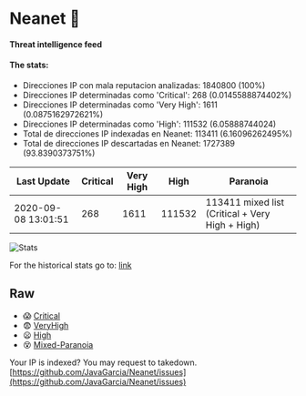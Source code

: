 # Neanet :hocho:
#### Threat intelligence feed
#### The stats:

- Direcciones IP con mala reputacion analizadas: 1840800 (100%)
- Direcciones IP determinadas como 'Critical':  268 (0.0145588874402%)
- Direcciones IP determinadas como 'Very High':  1611 (0.0875162972621%)
- Direcciones IP determinadas como 'High':  111532 (6.05888744024)
- Total de direcciones IP indexadas en Neanet:  113411 (6.16096262495%)
- Total de direcciones IP descartadas en Neanet:  1727389 (93.8390373751%)

| Last Update | Critical | Very High | High | Paranoia |
| --- | --- | --- | --- | --- |
| 2020-09-08 13:01:51 | 268 | 1611 | 111532 | 113411 mixed list (Critical + Very High + High)|

![Stats](https://docs.google.com/spreadsheets/d/e/2PACX-1vSnaNMIXVabIpDJjufMlzH7poXnshF3mgd8Is1g9ytUEzVsP5my4Trn8f-xkoLLQ38xpL3HtmUexLo6/pubchart?oid=501124687&format=image)

For the historical stats go to: [link](/stats.csv)
## Raw
- :scream: [Critical](https://raw.githubusercontent.com/JavaGarcia/Neanet/master/blacklists/neanet_critical.txt)
- :fearful: [VeryHigh](https://raw.githubusercontent.com/JavaGarcia/Neanet/master/blacklists/neanet_veryHigh.txtt)
- :frowning: [High](https://raw.githubusercontent.com/JavaGarcia/Neanet/master/blacklists/neanet_high.txt)
- :dizzy_face: [Mixed-Paranoia](https://raw.githubusercontent.com/JavaGarcia/Neanet/master/blacklists/neanet_all.txt)


Your IP is indexed? You may request to takedown. [https://github.com/JavaGarcia/Neanet/issues](https://github.com/JavaGarcia/Neanet/issues)






























































































































































































































































































































































































































































































































































































































































